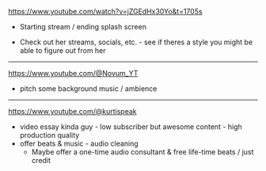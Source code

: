 https://www.youtube.com/watch?v=jZGEdHx30Yo&t=1705s

- Starting stream / ending splash screen

- Check out her streams, socials, etc. - see if theres a style you might be able to figure out from her


- - -


https://www.youtube.com/@Novum_YT


- pitch some background music / ambience



- - -

https://www.youtube.com/@kurtispeak

- video essay kinda guy - low subscriber but awesome content - high production quality
- offer beats & music - audio cleaning
	- Maybe offer a one-time audio consultant & free life-time beats / just credit